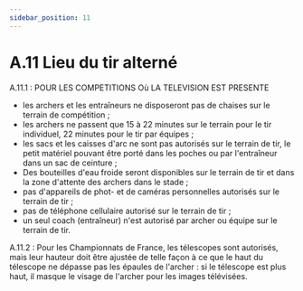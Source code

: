 ```yaml
---
sidebar_position: 11
---
```


# A.11 Lieu du tir alterné

A.11.1 : POUR LES COMPETITIONS Où LA TELEVISION EST PRESENTE

- les archers et les entraîneurs ne disposeront pas de chaises sur le terrain de compétition ;
- les archers ne passent que 15 à 22 minutes sur le terrain pour le tir individuel, 22 minutes pour le
  tir par équipes ;
- les sacs et les caisses d'arc ne sont pas autorisés sur le terrain de tir, le petit matériel pouvant être
  porté dans les poches ou par l'entraîneur dans un sac de ceinture ;
- Des bouteilles d'eau froide seront disponibles sur le terrain de tir et dans la zone d'attente des
  archers dans le stade ;
- pas d'appareils de phot- et de caméras personnelles autorisés sur le terrain de tir ;
- pas de téléphone cellulaire autorisé sur le terrain de tir ;
- un seul coach (entraîneur) n'est autorisé par archer ou équipe sur le terrain de tir.

A.11.2 : Pour les Championnats de France, les télescopes sont autorisés, mais leur hauteur doit être
ajustée de telle façon à ce que le haut du télescope ne dépasse pas les épaules de l'archer : si le télescope
est plus haut, il masque le visage de l'archer pour les images télévisées.
